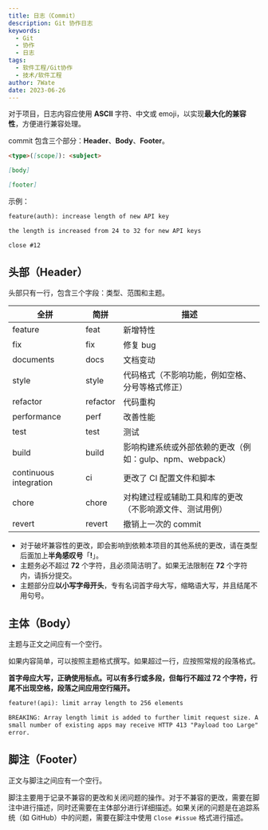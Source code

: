 ```yaml
---
title: 日志（Commit）
description: Git 协作日志
keywords:
  - Git
  - 协作
  - 日志
tags:
  - 软件工程/Git协作
  - 技术/软件工程
author: 7Wate
date: 2023-06-26
---
```


对于项目，日志内容应使用 **ASCII** 字符、中文或 emoji，以实现**最大化的兼容性**，方便进行兼容处理。

commit 包含三个部分：**Header**、**Body**、**Footer**。

```markdown
<type>([scope]): <subject>

[body]

[footer]
```

示例：

```markdown
feature(auth): increase length of new API key

the length is increased from 24 to 32 for new API keys

close #12
```

## 头部（Header）

头部只有一行，包含三个字段：类型、范围和主题。

| 全拼                   | 简拼     | 描述                                                     |
| ---------------------- | -------- | -------------------------------------------------------- |
| feature                | feat     | 新增特性                                                 |
| fix                    | fix      | 修复 bug                                                 |
| documents              | docs     | 文档变动                                                 |
| style                  | style    | 代码格式（不影响功能，例如空格、分号等格式修正）         |
| refactor               | refactor | 代码重构                                                 |
| performance            | perf     | 改善性能                                                 |
| test                   | test     | 测试                                                     |
| build                  | build    | 影响构建系统或外部依赖的更改（例如：gulp、npm、webpack） |
| continuous integration | ci       | 更改了 CI 配置文件和脚本                                 |
| chore                  | chore    | 对构建过程或辅助工具和库的更改（不影响源文件、测试用例） |
| revert                 | revert   | 撤销上一次的 commit                                      |

- 对于破坏兼容性的更改，即会影响到依赖本项目的其他系统的更改，请在类型后面加上**半角感叹号**「**!**」。
- 主题务必不超过 **72** 个字符，且必须简洁明了。如果无法限制在 **72** 个字符内，请拆分提交。
- 主题部分应**以小写字母开头**，专有名词首字母大写，缩略语大写，并且结尾不用句号。

## 主体（Body）

主题与正文之间应有一个空行。

如果内容简单，可以按照主题格式撰写。如果超过一行，应按照常规的段落格式。

**首字母应大写，正确使用标点。可以有多行或多段，但每行不超过 72 个字符，行尾不出现空格，段落之间应用空行隔开。**

```markdown
feature!(api): limit array length to 256 elements

BREAKING: Array length limit is added to further limit request size. A
small number of existing apps may receive HTTP 413 "Payload too Large"
error.
```

## 脚注（Footer）

正文与脚注之间应有一个空行。

脚注主要用于记录不兼容的更改和关闭问题的操作。对于不兼容的更改，需要在脚注中进行描述，同时还需要在主体部分进行详细描述。如果关闭的问题是在追踪系统（如 GitHub）中的问题，需要在脚注中使用 `Close #issue` 格式进行描述。
